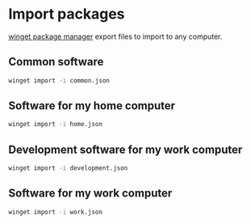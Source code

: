 # Import packages
[winget package manager](https://learn.microsoft.com/en-us/windows/package-manager/winget/) export files to import to any computer.

## Common software

```bash
winget import -i common.json
```

## Software for my home computer

```bash
winget import -i home.json
```

## Development software for my work computer

```bash
winget import -i development.json
```

## Software for my work computer

```bash
winget import -i work.json
```
